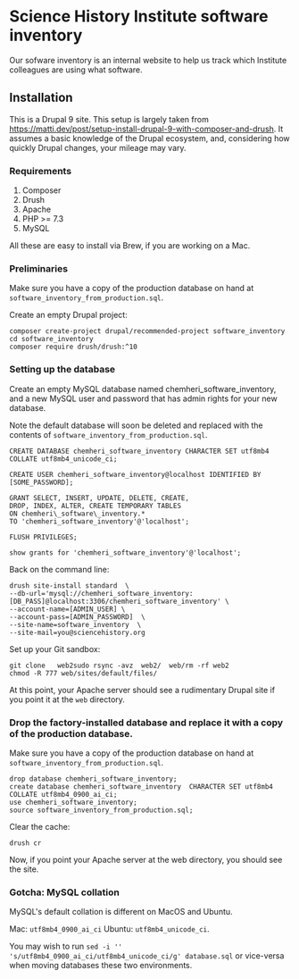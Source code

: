 # Science History Institute software inventory

Our sofware inventory is an internal website to help us track which Institute colleagues are using what software.

## Installation

This is a Drupal 9 site. This setup is largely taken from  https://matti.dev/post/setup-install-drupal-9-with-composer-and-drush. It assumes a basic knowledge of the Drupal ecosystem, and, considering how quickly Drupal changes, your mileage may vary.

### Requirements

1. Composer
2. Drush
3. Apache
4. PHP >= 7.3
5. MySQL

All these are easy to install via Brew, if you are working on a Mac.

### Preliminaries

Make sure you have a copy of the production database on hand at `software_inventory_from_production.sql`.

Create an empty Drupal project:
```
composer create-project drupal/recommended-project software_inventory
cd software_inventory
composer require drush/drush:^10
```

### Setting up the database

Create an empty MySQL database named chemheri_software_inventory, and a new MySQL user and password that has admin rights for your new database.

Note the default database will soon be deleted and replaced with the contents of `software_inventory_from_production.sql`.

```
CREATE DATABASE chemheri_software_inventory CHARACTER SET utf8mb4 COLLATE utf8mb4_unicode_ci;

CREATE USER chemheri_software_inventory@localhost IDENTIFIED BY [SOME_PASSWORD];

GRANT SELECT, INSERT, UPDATE, DELETE, CREATE,
DROP, INDEX, ALTER, CREATE TEMPORARY TABLES
ON chemheri\_software\_inventory.*
TO 'chemheri_software_inventory'@'localhost';

FLUSH PRIVILEGES;

show grants for 'chemheri_software_inventory'@'localhost';
```

Back on the command line:

```
drush site-install standard  \
--db-url='mysql://chemheri_software_inventory:[DB_PASS]@localhost:3306/chemheri_software_inventory' \
--account-name=[ADMIN_USER] \
--account-pass=[ADMIN_PASSWORD]  \
--site-name=software_inventory  \
--site-mail=you@sciencehistory.org
```

Set up your Git sandbox:

```
git clone   web2sudo rsync -avz  web2/  web/rm -rf web2
chmod -R 777 web/sites/default/files/
```

At this point, your Apache server should see a rudimentary Drupal site if you point it at the `web` directory.

### Drop the factory-installed database and replace it with a copy of the production database.

Make sure you have a copy of the production database on hand at `software_inventory_from_production.sql`.

```
drop database chemheri_software_inventory;
create database chemheri_software_inventory  CHARACTER SET utf8mb4 COLLATE utf8mb4_0900_ai_ci;
use chemheri_software_inventory;
source software_inventory_from_production.sql;
```

Clear the cache:

```
drush cr
```
Now, if you point your Apache server at the web directory, you should see the site.

### Gotcha: MySQL collation

MySQL's default collation is different on MacOS and Ubuntu.

Mac: `utf8mb4_0900_ai_ci`
Ubuntu: `utf8mb4_unicode_ci`.

You may wish to run `sed -i ''  's/utf8mb4_0900_ai_ci/utf8mb4_unicode_ci/g' database.sql` or vice-versa when moving databases these two environments.